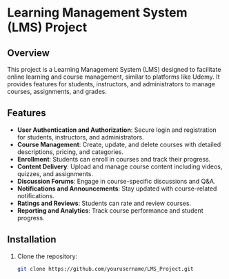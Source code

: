 # Learning Management System (LMS) Project

## Overview

This project is a Learning Management System (LMS) designed to facilitate online learning and course management, similar to platforms like Udemy. It provides features for students, instructors, and administrators to manage courses, assignments, and grades.

## Features

- **User Authentication and Authorization**: Secure login and registration for students, instructors, and administrators.
- **Course Management**: Create, update, and delete courses with detailed descriptions, pricing, and categories.
- **Enrollment**: Students can enroll in courses and track their progress.
- **Content Delivery**: Upload and manage course content including videos, quizzes, and assignments.
- **Discussion Forums**: Engage in course-specific discussions and Q&A.
- **Notifications and Announcements**: Stay updated with course-related notifications.
- **Ratings and Reviews**: Students can rate and review courses.
- **Reporting and Analytics**: Track course performance and student progress.

## Installation

1. Clone the repository:
   ```bash
   git clone https://github.com/yourusername/LMS_Project.git